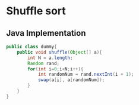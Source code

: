 # Shuffle sort

## Java Implementation

```java
public class dummy{
    public void shuffle(Object[] a){
        int N = a.length;
        Random rand;
        for(int i=0;i<N;i++){
            int randomNum = rand.nextInt(i + 1);
            swap(a[i], a[randomNum]);
        }
    }
}
```

